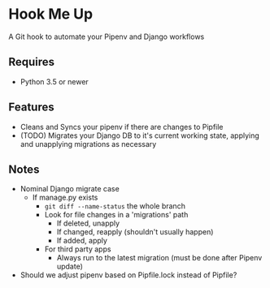 # Hook Me Up

A Git hook to automate your Pipenv and Django workflows

## Requires

- Python 3.5 or newer

## Features

- Cleans and Syncs your pipenv if there are changes to Pipfile
- (TODO) Migrates your Django DB to it's current working state, applying
  and unapplying migrations as necessary

## Notes

- Nominal Django migrate case
  - If manage.py exists
    - `git diff --name-status` the whole branch
    - Look for file changes in a 'migrations' path
      - If deleted, unapply
      - If changed, reapply (shouldn't usually happen)
      - If added, apply
    - For third party apps
      - Always run to the latest migration (must be done after Pipenv
        update)
- Should we adjust pipenv based on Pipfile.lock instead of Pipfile?
